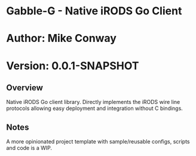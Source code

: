 # Gabble-G - Native iRODS Go Client

# Author: Mike Conway
# Version: 0.0.1-SNAPSHOT

## Overview

Native iRODS Go client library. Directly implements the iRODS wire line protocols allowing easy deployment and integration without C bindings.

## Notes

A more opinionated project template with sample/reusable configs, scripts and code is a WIP.
